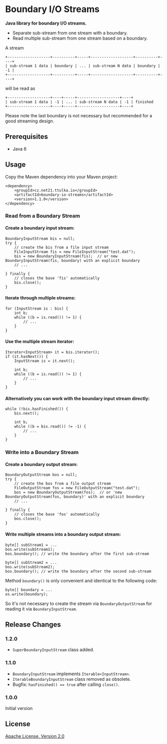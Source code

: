 # Boundary I/O Streams

**Java library for boundary I/O streams.**

- Separate sub-stream from one stream with a boundary.
- Read multiple sub-stream from one stream based on a boundary.

A stream
```
+-------------------+----------+-----+-------------------+----------+----+
| sub-stream 1 data | boundary | ... | sub-stream N data | boundary | -1 |  
+-------------------+----------+-----+-------------------+----------+----+
```
will be read as
```
+-------------------+----+-----+-------------------+----+
| sub-stream 1 data | -1 | ... | sub-stream N data | -1 | finished 
+-------------------+----+-----+-------------------+----+
```

Please note the last boundary is not necessary but recommended for a good streaming design.

## Prerequisites
- Java 6

## Usage

Copy the Maven dependency into your Maven project:
```
<dependency>
    <groupId>cz.net21.ttulka.io</groupId>
    <artifactId>boundary-io-streams</artifactId>
    <version>1.1.0</version>
</dependency>
```

### Read from a Boundary Stream

#### Create a boundary input stream:
```
BoundaryInputStream bis = null;
try {
    // create the bis from a file input stream
    FileInputStream fis = new FileInputStream("test.dat");
    bis = new BoundaryInputStream(fis);  // or new BoundaryInputStream(fis, boundary) with an explicit boundary
    // ...

} finally {
    // closes the base 'fis' automatically
    bis.close();
}
```

#### Iterate through multiple streams:
```
for (InputStream is : bis) {
    int b;
    while ((b = is.read()) != 1) {
        // ...
    }
}
```

#### Use the multiple stream iterator:
```
Iterator<InputStream> it = bis.iterator();
if (it.hasNext()) {
    InputStream is = it.next();
    
    int b;
    while ((b = is.read()) != 1) {
        // ...
    }
}
```

#### Alternatively you can work with the boundary input stream directly:
```
while (!bis.hasFinished()) {
    bis.next();
    
    int b;
    while ((b = bis.read()) != -1) {
        // ...
    }
}
```

### Write into a Boundary Stream

#### Create a boundary output stream:
```
BoundaryOutputStream bos = null;
try {
    // create the bos from a file output stream 
    FileOutputStream fos = new FileOutputStream("test.dat");
    bos = new BoundaryOutputStream(fos);  // or 'new BoundaryOutputStream(fos, boundary)' with an explicit boundary  
    // ...

} finally {
    // closes the base 'fos' automatically
    bos.close();
}
```

#### Write multiple streams into a boundary output stream:
```
byte[] subStream1 = ...
bos.write(subStream1);
bos.boundary(); // write the boundary after the first sub-stream

byte[] subStream2 = ...
bos.write(subStream2);
bos.boundary(); // write the boundary after the second sub-stream
```

Method `boundary()` is only convenient and identical to the following code:
```
byte[] boundary = ...
os.write(boundary);
```
So it's not necessary to create the stream via `BoundaryOutputStream` for reading it via `BoundaryInputStream`.

## Release Changes

### 1.2.0
- `SuperBoundaryInputStream` class added.

### 1.1.0
- `BoundaryInputStream` implements `Iterable<InputStream>`.
- `IterableBoundaryInputStream` class removed as obsolete.
- Bugfix: `hasFinished() == true` after calling `close()`.

### 1.0.0
Initial version

## License

[Apache License, Version 2.0](http://www.apache.org/licenses/LICENSE-2.0)
